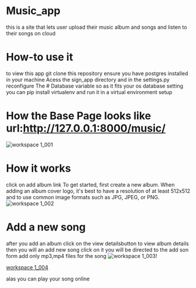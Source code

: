 # Music_app
this is a site that lets user upload their music album and songs and listen to their songs on cloud
# How-to use it
to view this app git clone this repository ensure you have postgres installed in your machine
Acess the sign_app directory and in the settings.py reconfigure The # Database variable so as it fits your os database setting
you can pip install virtualenv and run it in a virtual environment setup

# How the Base Page looks like url:http://127.0.0.1:8000/music/
![workspace 1_001](https://user-images.githubusercontent.com/38653871/44351135-c5d06f80-a4a9-11e8-9ae6-271e43d09b54.png)

# How it works
click on add album link
To get started, first create a new album. When adding an album cover logo, it's best to have a resolution of at least 512x512 and to use common image formats such as JPG, JPEG, or PNG.
![workspace 1_002](https://user-images.githubusercontent.com/38653871/44351352-5b6bff00-a4aa-11e8-8c4f-9fd5e3503e2a.png)
# Add a new song
after you add an album click on the view detailsbutton to view album details then you will an add new song click on it you
will be directed to the add son form add only mp3,mp4 files for the song
![workspace 1_003](https://user-images.githubusercontent.com/38653871/44351475-a0903100-a4aa-11e8-989c-18d3631995b0.png)!

[workspace 1_004](https://user-images.githubusercontent.com/38653871/44351597-ef3dcb00-a4aa-11e8-9021-f5db82656acf.png)




alas you can play your song online
